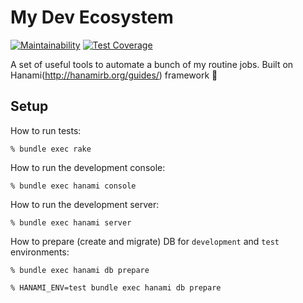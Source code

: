 # My Dev Ecosystem

[![Maintainability](https://api.codeclimate.com/v1/badges/b66e6104c5b6ee8bdf48/maintainability)](https://codeclimate.com/github/k-rudy/dev-ecosystem/maintainability)
[![Test Coverage](https://api.codeclimate.com/v1/badges/b66e6104c5b6ee8bdf48/test_coverage)](https://codeclimate.com/github/k-rudy/dev-ecosystem/test_coverage)

A set of useful tools to automate a bunch of my routine jobs. Built on Hanami(http://hanamirb.org/guides/) framework 🌸

## Setup

How to run tests:

```
% bundle exec rake
```

How to run the development console:

```
% bundle exec hanami console
```

How to run the development server:

```
% bundle exec hanami server
```

How to prepare (create and migrate) DB for `development` and `test` environments:

```
% bundle exec hanami db prepare

% HANAMI_ENV=test bundle exec hanami db prepare
```
